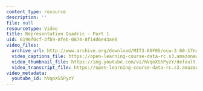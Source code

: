 ```yaml
---
content_type: resource
description: ''
file: null
resourcetype: Video
title: Representation Quadric - Part 1
uid: 6196f0cf-3fb9-8feb-0874-8f14d6e43ae8
video_files:
  archive_url: http://www.archive.org/download/MIT3.60F05/ocw-3.60-17nov2005-pt1-220k.mp4
  video_captions_file: https://open-learning-course-data-rc.s3.amazonaws.com/3-60-symmetry-structure-and-tensor-properties-of-materials-fall-2005/a3a03962f415594b9c059ba1b05f820c_hVqoXS5PyzY.vtt
  video_thumbnail_file: https://img.youtube.com/vi/hVqoXS5PyzY/default.jpg
  video_transcript_file: https://open-learning-course-data-rc.s3.amazonaws.com/3-60-symmetry-structure-and-tensor-properties-of-materials-fall-2005/ecfb63cc048a6392293a3c477d2e1018_hVqoXS5PyzY.pdf
video_metadata:
  youtube_id: hVqoXS5PyzY
---
```

